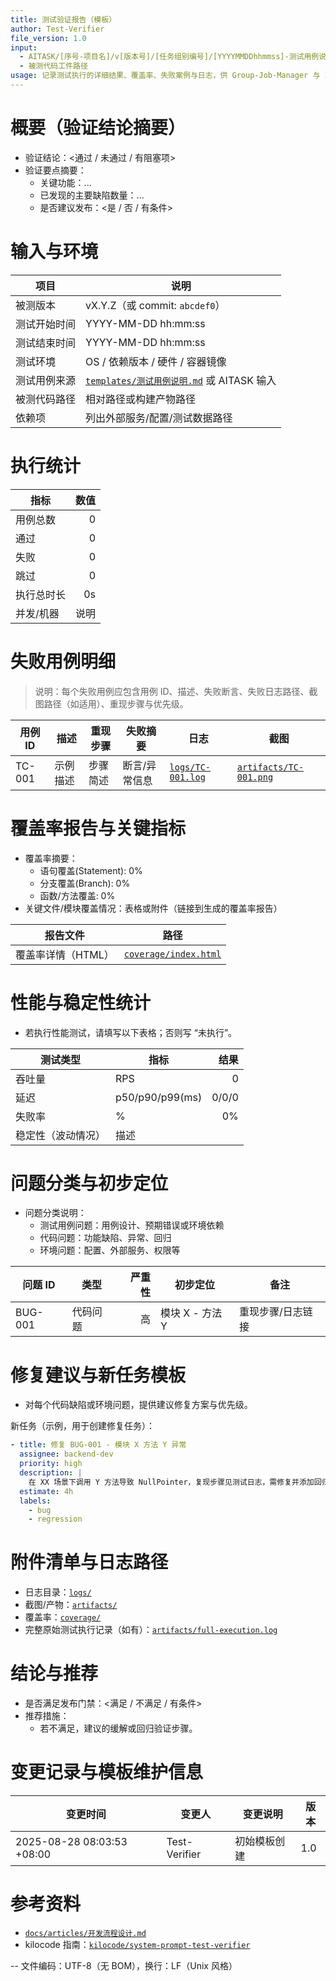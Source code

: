 ```yaml
---
title: 测试验证报告（模板）
author: Test-Verifier
file_version: 1.0
input:
  - AITASK/[序号-项目名]/v[版本号]/[任务组别编号]/[YYYYMMDDhhmmss]-测试用例说明.md
  - 被测代码工件路径
usage: 记录测试执行的详细结果、覆盖率、失败案例与日志，供 Group-Job-Manager 与 Iteration-Acceptance 使用
---
```


# 概要（验证结论摘要）

- 验证结论：<通过 / 未通过 / 有阻塞项>
- 验证要点摘要：
  - 关键功能：...
  - 已发现的主要缺陷数量：...
  - 是否建议发布：<是 / 否 / 有条件>

# 输入与环境

| 项目 | 说明 |
|---|---|
| 被测版本 | vX.Y.Z（或 commit: `abcdef0`） |
| 测试开始时间 | YYYY-MM-DD hh:mm:ss |
| 测试结束时间 | YYYY-MM-DD hh:mm:ss |
| 测试环境 | OS / 依赖版本 / 硬件 / 容器镜像 |
| 测试用例来源 | [`templates/测试用例说明.md`](templates/测试用例说明.md:1) 或 AITASK 输入 |
| 被测代码路径 | 相对路径或构建产物路径 |
| 依赖项 | 列出外部服务/配置/测试数据路径 |

# 执行统计

| 指标 | 数值 |
|---|---:|
| 用例总数 | 0 |
| 通过 | 0 |
| 失败 | 0 |
| 跳过 | 0 |
| 执行总时长 | 0s |
| 并发/机器 | 说明 |

# 失败用例明细

> 说明：每个失败用例应包含用例 ID、描述、失败断言、失败日志路径、截图路径（如适用）、重现步骤与优先级。

| 用例 ID | 描述 | 重现步骤 | 失败摘要 | 日志 | 截图 |
|---|---|---|---|---|---|
| TC-001 | 示例描述 | 步骤简述 | 断言/异常信息 | [`logs/TC-001.log`](logs/TC-001.log:1) | [`artifacts/TC-001.png`](artifacts/TC-001.png:1) |

# 覆盖率报告与关键指标

- 覆盖率摘要：
  - 语句覆盖(Statement): 0%
  - 分支覆盖(Branch): 0%
  - 函数/方法覆盖: 0%
- 关键文件/模块覆盖情况：表格或附件（链接到生成的覆盖率报告）

| 报告文件 | 路径 |
|---|---|
| 覆盖率详情（HTML） | [`coverage/index.html`](coverage/index.html:1) |

# 性能与稳定性统计

- 若执行性能测试，请填写以下表格；否则写 “未执行”。

| 测试类型 | 指标 | 结果 |
|---|---|---:|
| 吞吐量 | RPS | 0 |
| 延迟 | p50/p90/p99(ms) | 0/0/0 |
| 失败率 | % | 0% |
| 稳定性（波动情况） | 描述 |  |

# 问题分类与初步定位

- 问题分类说明：
  - 测试用例问题：用例设计、预期错误或环境依赖
  - 代码问题：功能缺陷、异常、回归
  - 环境问题：配置、外部服务、权限等

| 问题 ID | 类型 | 严重性 | 初步定位 | 备注 |
|---|---|---:|---|---|
| BUG-001 | 代码问题 | 高 | 模块 X - 方法 Y | 重现步骤/日志链接 |

# 修复建议与新任务模板

- 对每个代码缺陷或环境问题，提供建议修复方案与优先级。

新任务（示例，用于创建修复任务）：

```yaml
- title: 修复 BUG-001 - 模块 X 方法 Y 异常
  assignee: backend-dev
  priority: high
  description: |
    在 XX 场景下调用 Y 方法导致 NullPointer，复现步骤见测试日志，需修复并添加回归用例。
  estimate: 4h
  labels:
    - bug
    - regression
```

# 附件清单与日志路径

- 日志目录：[`logs/`](logs/:1)
- 截图/产物：[`artifacts/`](artifacts/:1)
- 覆盖率：[`coverage/`](coverage/:1)
- 完整原始测试执行记录（如有）：[`artifacts/full-execution.log`](artifacts/full-execution.log:1)

# 结论与推荐

- 是否满足发布门禁：<满足 / 不满足 / 有条件>
- 推荐措施：
  - 若不满足，建议的缓解或回归验证步骤。

# 变更记录与模板维护信息

| 变更时间 | 变更人 | 变更说明 | 版本 |
|---|---|---|---|
| 2025-08-28 08:03:53 +08:00 | Test-Verifier | 初始模板创建 | 1.0 |

# 参考资料

- [`docs/articles/开发流程设计.md`](docs/articles/开发流程设计.md:1)
- kilocode 指南：[`kilocode/system-prompt-test-verifier`](kilocode/system-prompt-test-verifier:1)

-- 文件编码：UTF-8（无 BOM），换行：LF（Unix 风格）